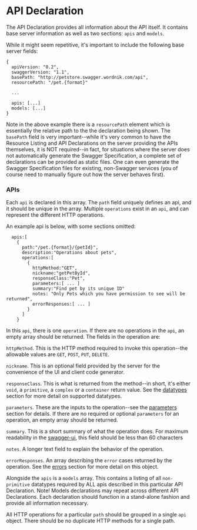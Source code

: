 API Declaration
==========

The API Declaration provides all information about the API itself.  It contains base server
information as well as two sections: `apis` and `models`.

While it might seem repetitive, it's important to include the following base server fields:

```
{
  apiVersion: "0.2",
  swaggerVersion: "1.1",
  basePath: "http://petstore.swagger.wordnik.com/api",
  resourcePath: "/pet.{format}"
  
  ...

  apis: [...]
  models: [...]  
}
```

Note in the above example there is a `resourcePath` element which is essentially the relative path
to the the declaration being shown.  The `basePath` field is very important--while it's very common
to have the Resource Listing and API Declarations on the server providing the APIs themselves, it
is NOT required--in fact, for situations where the server does not automatically generate the Swagger
Specification, a complete set of declarations can be provided as static files.  One can even
generate the Swagger Specification files for existing, non-Swagger services (you of course need to
manually figure out how the server behaves first).

 
### APIs

Each `api` is declared in this array.  The `path` field uniquely defines an api, and it should be 
unique in the array.  Multiple `operations` exist in an `api`, and can represent the different HTTP 
operations.

An example api is below, with some sections omitted:

```
  apis:[
    {
      path:"/pet.{format}/{petId}",
      description:"Operations about pets",
      operations:[
        {
          httpMethod:"GET",
          nickname:"getPetById",
          responseClass:"Pet",
          parameters:[ ... ]
          summary:"Find pet by its unique ID"
          notes: "Only Pets which you have permission to see will be returned",
          errorResponses:[ ... ]
        }
      ]
    }
```

In this `api`, there is one `operation`.  If there are no operations in the `api`, an empty array should be
returned.  The fields in the operation are:

`httpMethod`.  This is the HTTP method required to invoke this operation--the allowable values are `GET`, `POST`, `PUT`, `DELETE`.

`nickname`.  This is an optional field provided by the server for the convenience of the UI and client
code generator.

`responseClass`.  This is what is returned from the method--in short, it's either `void`, a `primitive`, a `complex` or a `container`
return value.  See the [datatypes](datatypes) section for more detail on supported datatypes.

`parameters`.  These are the inputs to the operation--see the [parameters](parameters) section for details.  If
there are no required or optional `parameters` for an operation, an empty array should be returned.

`summary`.  This is a short summary of what the operation does.  For maximum readability in the 
[swagger-ui](http://github.com/wordnik/swagger-ui), this field should be less than 60 characters

`notes`.  A longer text field to explain the behavior of the operation.

`errorResponses`.  An array describing the `error` cases returned by the operation.  See the [errors](errors) section for more detail
on this object.

Alongside the `apis` is a `models` array.  This contains a listing of all `non-primitive` datatypes required by ALL
apis described in this particular API Declaration.  Note!  Models declarations may repeat across different API Declarations.
Each declaration should function in a stand-alone fashion and provide all information necessary.

All HTTP operations for a particular `path` should be grouped in a single `api` object.  There should be no
duplicate HTTP methods for a single path.